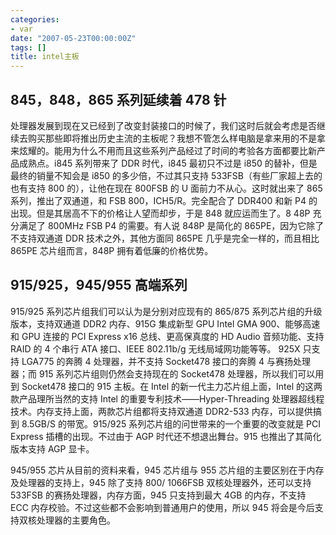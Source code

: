 ```yaml
---
categories:
- var
date: "2007-05-23T00:00:00Z"
tags: []
title: intel主板
---
```


## 845，848，865 系列延续着 478 针

处理器发展到现在又已经到了改变封装接口的时候了，我们这时后就会考虑是否继续去购买那些即将推出历史主流的主板呢？我想不管怎么样电脑是拿来用的不是拿来炫耀的。能用为什么不用而且这些系列产品经过了时间的考验各方面都要比新产品成熟点。i845 系列带来了 DDR 时代，i845 最初只不过是 i850 的替补，但是最终的销量不知会是 i850 的多少倍，不过其只支持 533FSB（有些厂家超上去的也有支持 800 的），让他在现在 800FSB 的 U 面前力不从心。这时就出来了 865 系列，推出了双通道，和 FSB 800，ICH5/R。完全配合了 DDR400 和新 P4 的出现。但是其居高不下的价格让人望而却步，于是 848 就应运而生了。8 48P 充分满足了 800MHz FSB P4 的需要。有人说 848P 是简化的 865PE，因为它除了不支持双通道 DDR 技术之外，其他方面同 865PE 几乎是完全一样的，而且相比 865PE 芯片组而言，848P 拥有着低廉的价格优势。

## 915/925，945/955 高端系列

915/925 系列芯片组我们可以认为是分别对应现有的 865/875 系列芯片组的升级版本，支持双通道 DDR2 内存、915G 集成新型 GPU Intel GMA 900、能够高速和 GPU 连接的 PCI Express x16 总线、更高保真度的 HD Audio 音频功能、支持 RAID 的 4 个串行 ATA 接口、IEEE 802.11b/g 无线局域网功能等等。 925X 只支持 LGA775 的奔腾 4 处理器，并不支持 Socket478 接口的奔腾 4 与赛扬处理器；而 915 系列芯片组则仍然会支持现在的 Socket478 处理器，所以我们可以用到 Socket478 接口的 915 主板。在 Intel 的新一代主力芯片组上面，Intel 的这两款产品理所当然的支持 Intel 的重要专利技术——Hyper-Threading 处理器超线程技术。内存支持上面，两款芯片组都将支持双通道 DDR2-533 内存，可以提供搞到 8.5GB/S 的带宽。915/925 系列芯片组的问世带来的一个重要的改变就是 PCI Express 插槽的出现。不过由于 AGP 时代还不想退出舞台。915 也推出了其简化版本支持 AGP 显卡。

945/955 芯片从目前的资料来看，945 芯片组与 955 芯片组的主要区别在于内存及处理器的支持上，945 除了支持 800/ 1066FSB 双核处理器外，还可以支持 533FSB 的赛扬处理器，内存方面，945 只支持到最大 4GB 的内存，不支持 ECC 内存校验。不过这些都不会影响到普通用户的使用，所以 945 将会是今后支持双核处理器的主要角色。
